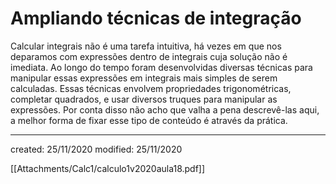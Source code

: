 # Ampliando técnicas de integração
Calcular integrais não é uma tarefa intuitiva, há vezes em que nos deparamos com expressões dentro de integrais cuja solução não é imediata. Ao longo do tempo foram desenvolvidas diversas técnicas para manipular essas expressões em integrais mais simples de serem calculadas.
Essas técnicas envolvem propriedades trigonométricas, completar quadrados, e usar diversos truques para manipular as expressões. Por conta disso não acho que valha a pena descrevê-las aqui, a melhor forma de fixar esse tipo de conteúdo é através da prática.

---

created: 25/11/2020
modified: 25/11/2020

[[Attachments/Calc1/calculo1v2020aula18.pdf]]
